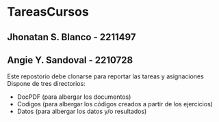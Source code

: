 # TareasCursos
## Jhonatan S. Blanco - 2211497
## Angie Y. Sandoval - 2210728
Este repostorio debe clonarse para reportar las tareas y asignaciones
Dispone de tres directorios: 
+ DocPDF (para albergar los documentos)
+ Codigos (para albergar los códigos creados a partir de los ejercicios)
+ Datos (para albergar los datos y/o resultados)
